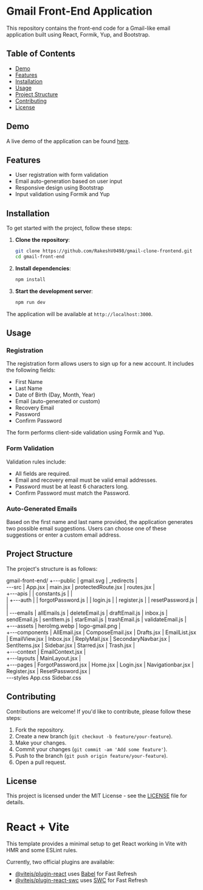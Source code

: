 # Gmail Front-End Application

This repository contains the front-end code for a Gmail-like email application built using React, Formik, Yup, and Bootstrap.

## Table of Contents

- [Demo](#demo)
- [Features](#features)
- [Installation](#installation)
- [Usage](#usage)
- [Project Structure](#project-structure)
- [Contributing](#contributing)
- [License](#license)

## Demo

A live demo of the application can be found [here](https://gmail-fe-clone.netlify.app/).

## Features

- User registration with form validation
- Email auto-generation based on user input
- Responsive design using Bootstrap
- Input validation using Formik and Yup

## Installation

To get started with the project, follow these steps:

1. **Clone the repository**:

   ```bash
   git clone https://github.com/RakeshV0498/gmail-clone-frontend.git
   cd gmail-front-end
   ```

2. **Install dependencies**:

   ```bash
   npm install
   ```

3. **Start the development server**:
   ```bash
   npm run dev
   ```

The application will be available at `http://localhost:3000`.

## Usage

### Registration

The registration form allows users to sign up for a new account. It includes the following fields:

- First Name
- Last Name
- Date of Birth (Day, Month, Year)
- Email (auto-generated or custom)
- Recovery Email
- Password
- Confirm Password

The form performs client-side validation using Formik and Yup.

### Form Validation

Validation rules include:

- All fields are required.
- Email and recovery email must be valid email addresses.
- Password must be at least 6 characters long.
- Confirm Password must match the Password.

### Auto-Generated Emails

Based on the first name and last name provided, the application generates two possible email suggestions. Users can choose one of these suggestions or enter a custom email address.

## Project Structure

The project's structure is as follows:

gmail-front-end/
+---public
| gmail.svg
| \_redirects
|  
\---src
| App.jsx
| main.jsx
| protectedRoute.jsx
| routes.jsx
|  
 +---apis
| | constants.js
| |  
 | +---auth
| | forgotPassword.js
| | login.js
| | register.js
| | resetPassword.js
| |  
 | \---emails
| allEmails.js
| deleteEmail.js
| draftEmail.js
| inbox.js
| sendEmail.js
| sentItem.js
| starEmail.js
| trashEmail.js
| validateEmail.js
|  
 +---assets
| heroImg.webp
| logo-gmail.png
|  
 +---components
| AllEmail.jsx
| ComposeEmail.jsx
| Drafts.jsx
| EmailList.jsx
| EmailView.jsx
| Inbox.jsx
| ReplyMail.jsx
| SecondaryNavbar.jsx
| SentItems.jsx
| Sidebar.jsx
| Starred.jsx
| Trash.jsx
|  
 +---context
| EmailContext.jsx
|  
 +---layouts
| MainLayout.jsx
|  
 +---pages
| ForgotPassword.jsx
| Home.jsx
| Login.jsx
| Navigationbar.jsx
| Register.jsx
| ResetPassword.jsx
|  
 \---styles
App.css
Sidebar.css

## Contributing

Contributions are welcome! If you'd like to contribute, please follow these steps:

1. Fork the repository.
2. Create a new branch (`git checkout -b feature/your-feature`).
3. Make your changes.
4. Commit your changes (`git commit -am 'Add some feature'`).
5. Push to the branch (`git push origin feature/your-feature`).
6. Open a pull request.

## License

This project is licensed under the MIT License - see the [LICENSE](LICENSE) file for details.

# React + Vite

This template provides a minimal setup to get React working in Vite with HMR and some ESLint rules.

Currently, two official plugins are available:

- [@vitejs/plugin-react](https://github.com/vitejs/vite-plugin-react/blob/main/packages/plugin-react/README.md) uses [Babel](https://babeljs.io/) for Fast Refresh
- [@vitejs/plugin-react-swc](https://github.com/vitejs/vite-plugin-react-swc) uses [SWC](https://swc.rs/) for Fast Refresh
